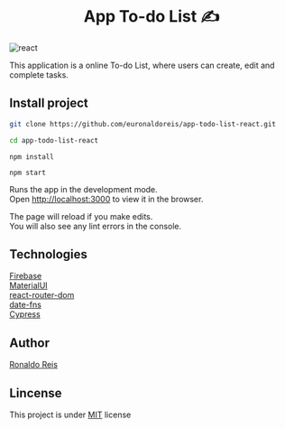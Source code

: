 <h1 align="center" style="font-weight: bold;">App To-do List ✍</h1> 

![react](https://img.shields.io/badge/React-blue?style=flat&logo=react)

This application is a online To-do List, where users can create, edit and complete tasks.

## Install project

```bash
git clone https://github.com/euronaldoreis/app-todo-list-react.git
```

```bash
cd app-todo-list-react
```

```
npm install
```

```
npm start
```

Runs the app in the development mode.\
Open [http://localhost:3000](http://localhost:3000) to view it in the browser.

The page will reload if you make edits.\
You will also see any lint errors in the console.

## Technologies

[Firebase](https://firebase.google.com/?hl=pt-br) <br>
[MaterialUI](https://mui.com/)<br>
[react-router-dom](https://reactrouter.com/en/main)<br>
[date-fns](https://date-fns.org)<br>
[Cypress](https://docs.cypress.io/guides/getting-started/installing-cypress)<br>

## Author

[Ronaldo Reis](https://www.linkedin.com/in/ronaldoaraujoreis/)

## Lincense

This project is under [MIT](./.github/LICENSE) license

